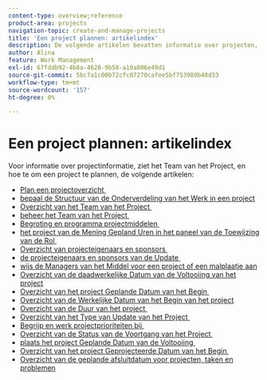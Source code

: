 ```yaml
---
content-type: overview;reference
product-area: projects
navigation-topic: create-and-manage-projects
title: 'Een project plannen: artikelindex'
description: De volgende artikelen bevatten informatie over projecten, het Team van het Project, en hoe te om een project te plannen.
author: Alina
feature: Work Management
exl-id: 67fddb92-4b8a-4628-9b50-a10a806e49d1
source-git-commit: 5bc7a1c00b72cfc07270cafee5bf753989b48d33
workflow-type: tm+mt
source-wordcount: '157'
ht-degree: 0%

---
```


# Een project plannen: artikelindex

<!-- Audited: 4/2025 -->

Voor informatie over projectinformatie, ziet het Team van het Project, en hoe te om een project te plannen, de volgende artikelen:

* [&#x200B; Plan een projectoverzicht &#x200B;](../../../manage-work/projects/planning-a-project/plan-project.md)
* [&#x200B; bepaal de Structuur van de Onderverdeling van het Werk in een project &#x200B;](../../../manage-work/projects/planning-a-project/determine-project-work-breakdown-structure.md)
* [&#x200B; Overzicht van het Team van het Project &#x200B;](../../../manage-work/projects/planning-a-project/project-team-overview.md)
* [&#x200B; beheer het Team van het Project &#x200B;](../../../manage-work/projects/planning-a-project/manage-project-team.md)
* [&#x200B; Begroting en programma projectmiddelen &#x200B;](../../../manage-work/projects/planning-a-project/budget-and-schedule-project-resources.md)
* [&#x200B; het project van de Mening Gepland Uren in het paneel van de Toewijzing van de Rol &#x200B;](../../../manage-work/projects/planning-a-project/view-planed-hours-in-role-allocation-panel.md)
* [&#x200B; Overzicht van projecteigenaars en sponsors &#x200B;](../../../manage-work/projects/planning-a-project/project-owners-and-sponsors.md)
* [&#x200B; de projecteigenaars en sponsors van de Update &#x200B;](../../../manage-work/projects/planning-a-project/update-project-owners-and-sponsors.md)
* [&#x200B; wijs de Managers van het Middel voor een project of een malplaatje aan &#x200B;](../../../manage-work/projects/planning-a-project/designate-resource-managers-for-projects-and-templates.md)
* [&#x200B; Overzicht van de daadwerkelijke Datum van de Voltooiing van het project &#x200B;](../../../manage-work/projects/planning-a-project/project-actual-completion-date.md)
* [&#x200B; Overzicht van het project Geplande Datum van het Begin &#x200B;](../../../manage-work/projects/planning-a-project/project-planned-start-date.md)
* [&#x200B; Overzicht van de Werkelijke Datum van het Begin van het project &#x200B;](../../../manage-work/projects/planning-a-project/project-actual-start-date.md)
* [&#x200B; Overzicht van de Duur van het project &#x200B;](../../../manage-work/projects/planning-a-project/project-duration.md)
* [&#x200B; Overzicht van het Type van Update van het Project &#x200B;](../../../manage-work/projects/planning-a-project/project-update-type-overview.md)
* [&#x200B; Begrijp en werk projectprioriteiten bij &#x200B;](../../../manage-work/projects/planning-a-project/project-priority.md)
* [&#x200B; Overzicht van de Status van de Voortgang van het Project &#x200B;](../../../manage-work/projects/planning-a-project/project-progress-status.md)
* [&#x200B; plaats het project Geplande Datum van de Voltooiing &#x200B;](../../../manage-work/projects/planning-a-project/project-planned-completion-date.md)
* [&#x200B; Overzicht van het project Geprojecteerde Datum van het Begin &#x200B;](../../../manage-work/projects/planning-a-project/project-projected-start-date.md)
* [Overzicht van de geplande afsluitdatum voor projecten, taken en problemen](../../../manage-work/projects/planning-a-project/project-projected-completion-date.md)
